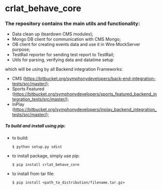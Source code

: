 # crlat_behave_core



### The repository contains the main utils and functionality: 

  * Data clean up (teardown CMS modules);
  * Mongo DB client for communication with CMS Mongo;
  * OB client for creating events data and use it in Wire MockServer purpose;
  * TestRail reporter for sending test report to TestRail;
  * Utils for parsing, verifying data and datatime setup

which will be using by all Backend integration Frameworks:  

  * CMS (https://bitbucket.org/symphonydevelopers/back-end-integration-tests/src/master/);
  * Sports Featured (https://bitbucket.org/symphonydevelopers/sports_featured_backend_integration_tests/src/master/); 
  * InPlay (https://bitbucket.org/symphonydevelopers/inplay_backend_integration_tests/src/master/);


##### To build and install using pip:
- to build:
  ```
  $ python setup.py sdist
  ```
- to install package, simply use pip:
  ```
  $ pip install crlat_behave_core
  ```
- to install from tar file:
  ```
  $ pip install <path_to_distribution/filename.tar.gz>
  ```
